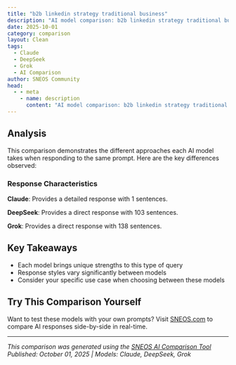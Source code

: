 ```yaml
---
title: "b2b linkedin strategy traditional business"
description: "AI model comparison: b2b linkedin strategy traditional business..."
date: 2025-10-01
category: comparison
layout: Clean
tags:
  - Claude
  - DeepSeek
  - Grok
  - AI Comparison
author: SNEOS Community
head:
  - - meta
    - name: description
      content: "AI model comparison: b2b linkedin strategy traditional business..."
---
```


<ChatComparison
  title="b2b linkedin strategy traditional business"
  prompt="b2b linkedin strategy traditional business"
  :responses='{
    "Claude": "# B2B LinkedIn Strategy for Traditional Businesses\n\n## Foundation Setup\n\n### Profile Optimization\n- **Company Page**: Professional banner, clear value proposition, complete \u0022About\u0022 section\n- **Employee Profiles**: Ensure key team members have optimized personal profiles\n- **Showcase Pages**: Create separate pages for different product lines or services\n- **SEO Keywords**: Include industry-relevant terms throughout profiles\n\n## Content Strategy\n\n### Educational Content (40%)\n- Industry insights and trends\n- How-to guides and tutorials\n- Case studies and success stories\n- White papers and research findings\n\n### Company Culture (30%)\n- Behind-the-scenes content\n- Employee spotlights\n- Company milestones and achievements\n- Values-driven content\n\n### Product/Service Content (20%)\n- Solution demonstrations\n- Customer testimonials\n- Product updates and launches\n- Service capabilities\n\n### Industry Engagement (10%)\n- Commentary on industry news\n- Thought leadership pieces\n- Response to market changes\n- Regulatory updates\n\n## Networking \u0026 Outreach\n\n### Connection Strategy\n- Target decision-makers in your industry\n- Connect with existing clients and partners\n- Engage with industry associations\n- Follow relevant company pages and influencers\n\n### Engagement Tactics\n- Comment thoughtfully on prospects\u0027 posts\n- Share relevant content with personalized messages\n- Join industry-specific LinkedIn groups\n- Participate in LinkedIn events and webinars\n\n## Lead Generation\n\n### LinkedIn Sales Navigator\n- Use advanced search filters\n- Save leads and accounts\n- Set up lead alerts\n- Track engagement metrics\n\n### Direct Outreach\n- Personalized connection requests\n- Value-driven messaging (not sales-heavy)\n- Multi-touch sequences\n- Social selling approach\n\n## Advertising Options\n\n### Sponsored Content\n- Promote high-performing organic posts\n- Target specific industries and job titles\n- A/B test different content formats\n\n### Message Ads\n- Direct inbox outreach\n- Personalized at scale\n- Clear call-to-action\n\n### Dynamic Ads\n- Personalized ad experiences\n- Follower ads for page growth\n- Spotlight ads for specific offerings\n\n## Traditional Business Adaptations\n\n### Manufacturing/Industrial\n- Showcase facilities and processes\n- Highlight safety records and certifications\n- Share supply chain innovations\n- Feature customer applications\n\n### Professional Services\n- Demonstrate expertise through insights\n- Share client success metrics\n- Highlight team credentials\n- Discuss industry compliance\n\n### Financial Services\n- Educational content on regulations\n- Market analysis and commentary\n- Client success stories (anonymized)\n- Risk management insights\n\n## Measurement \u0026 Analytics\n\n### Key Metrics\n- **Awareness**: Impressions, reach, follower growth\n- **Engagement**: Likes, comments, shares, click-through rates\n- **Lead Generation**: Connection acceptance rates, message responses\n- **Conversion**: Website traffic from LinkedIn, lead quality, sales attribution\n\n### Tools \u0026 Reporting\n- LinkedIn Page Analytics\n- LinkedIn Campaign Manager\n- CRM integration\n- UTM tracking for website traffic\n\n## Best Practices for Traditional Businesses\n\n### Content Guidelines\n- Balance professional tone with personality\n- Use industry-specific language appropriately\n- Include visual content (photos, infographics, videos)\n- Post consistently (3-5 times per week)\n\n### Engagement Rules\n- Respond to comments within 24 hours\n- Share others\u0027 content with added commentary\n- Tag relevant connections when appropriate\n- Use LinkedIn messaging professionally\n\n### Long-term Strategy\n- Build relationships before pitching\n- Focus on providing value first\n- Maintain consistent brand voice\n- Adapt strategy based on performance data\n\n## Implementation Timeline\n\n**Month 1-2**: Profile optimization, content calendar creation\n**Month 3-4**: Consistent posting, initial networking\n**Month 5-6**: Paid advertising testing, advanced outreach\n**Month 7\u002B**: Scale successful tactics, refine strategy based on data\n\nThis strategy helps traditional businesses leverage LinkedIn\u0027s professional network while maintaining their established brand reputation and industry expertise.",
    "DeepSeek": "Of course. Here is a comprehensive B2B LinkedIn strategy tailored for a traditional business.\n\nThis strategy acknowledges that \u0022traditional\u0022 businesses (e.g., manufacturing, industrial services, logistics, wholesale distribution) often have longer sales cycles, complex buying committees, and a focus on reliability and ROI over flashy trends.\n\n### Core Philosophy for Traditional B2B on LinkedIn\n\nShift from a \u0022Billboard\u0022 to a \u0022Consultation.\u0022 Don\u0027t just announce what you do; demonstrate your deep industry knowledge and how you solve your clients\u0027 most pressing operational and financial problems. Build trust through expertise.\n\n---\n\n### Phase 1: Foundation \u0026 Setup (The \u0022Digital Handshake\u0022)\n\nBefore you start active outreach, your digital storefront must be impeccable.\n\n**1. Company Page Optimization:**\n*   **Logo \u0026 Banner Image:** Use a high-quality logo. The banner image should not be stock photography. Use a picture of your facility, your team in action, or a graphic that clearly states your value proposition (e.g., \u0022Reliable Industrial Parts Since 1985\u0022).\n*   **\u0022About\u0022 Section:** This is critical. Don\u0027t just list what you sell.\n    *   **Headline:** Include keywords your clients would search for (e.g., \u0022Manufacturer of Precision CNC Machined Components for the Aerospace Industry\u0022).\n    *   **Description:** Focus on the **problems you solve** and the **value you create**. Mention key industries, capabilities, and a nod to your heritage/reliability.\n    *   **Website \u0026 Link:** Drive traffic to a specific, relevant landing page (not just your homepage), like a whitepaper or a capabilities sheet.\n\n**2. Employee Profile Optimization (The Force Multiplier):**\nYour employees are your most credible ambassadors. Provide them with a simple guide to optimize their profiles.\n*   **Professional Headshots:** Consistent, professional look.\n*   **Compelling Headlines:** Instead of \u0022Sales Manager at ABC Corp,\u0022 use \u0022Helping Manufacturing Leaders Reduce Supply Chain Risk with Custom Fabricated Solutions | ABC Corp.\u0022\n*   **\u0022About\u0022 Sections:** Employees should detail their expertise and who they help. This makes them discoverable.\n*   **Customized URL:** A clean LinkedIn profile URL looks more professional.\n\n---\n\n### Phase 2: Content Strategy (The \u0022Trust Engine\u0022)\n\nContent for traditional B2B should be substantive, educational, and build confidence in your capabilities.\n\n**Content Pillars (What to Talk About):**\n\n1.  **Expertise \u0026 Insight:** Demonstrate thought leadership.\n    *   **Posts:** Short articles or posts on industry trends, regulatory changes, new materials, or process improvements.\n    *   **Format:** \u0022Did you know?\u0022 tips, quick data points, infographics explaining a complex process.\n2.  **Proof \u0026 Credibility:** Show, don\u0027t just tell.\n    *   **Content:** Detailed case studies (the problem, your solution, the quantifiable result). Client testimonials (video is powerful). \u0022Behind the Scenes\u0022 photos/videos of your process, quality control, or R\u0026D.\n    *   **Format:** PDF documents, LinkedIn native video, carousel posts.\n3.  **Culture \u0026 Reliability:** People buy from people they trust.\n    *   **Content:** Employee spotlights, anniversary celebrations, community involvement, your investment in new equipment or training. This reinforces stability and a quality-obsessed culture.\n    *   **Format:** Photo galleries, short congratulatory posts.\n4.  **Solutions \u0026 Applications:** Answer \u0022What\u0027s in it for me?\u0022\n    *   **Content:** Deep-dive on a specific product/service and its application. Explain how it solves a common customer pain point (e.g., reducing downtime, increasing throughput, lowering total cost of ownership).\n    *   **Format:** Carousel posts, short demo videos, links to detailed spec sheets.\n\n**Content Mix \u0026 Cadence:**\n*   **Aim for 3-5 posts per week** on your Company Page.\n*   **Mix it up:** 50% Educational/Insight, 30% Proof/Credibility, 20% Culture/Solutions.\n*   **Engage!** Always respond to comments on your posts promptly and professionally.\n\n---\n\n### Phase 3: Proactive Engagement \u0026 Lead Generation (The \u0022Conversation Starter\u0022)\n\n**1. Social Selling (Done by Sales Team \u0026 Leadership):**\n*   **Personalized Connection Requests:** NEVER use the default text. Reference a shared group, a post they liked, or a piece of their content.\n    *   *Example:* \u0022Hi [Name], I saw your post on supply chain resilience and it resonated with our work at [Your Company]. I\u0027d value connecting with a fellow leader in the [Industry] space.\u0022\n*   **Strategic Engagement:** Sales teams should spend 15-30 minutes daily engaging with target accounts. Like, comment thoughtfully, and share relevant content *from your own company page* to their networks.\n*   **Warm Outreach:** After establishing a connection, send a valuable, non-salesy message.\n    *   *Example:* \u0022Thanks for connecting. I noticed your company is in [their industry]. We recently published a case study on helping a similar company solve [specific problem]. If it\u0027s relevant, I\u0027m happy to share it: [Link]\u0022\n\n**2. LinkedIn Groups (The Digital Chamber of Commerce):**\n*   Identify and join groups where your ideal customers are (e.g., \u0022National Association of Manufacturers,\u0022 \u0022Logistics \u0026 Supply Chain Professionals\u0022).\n*   **Rule:** Be a contributor, not an advertiser. Answer questions, provide insights, and share your company\u0027s content *only* when it\u0027s genuinely helpful. This builds immense credibility.\n\n**3. Targeted Advertising:**\n*   **Lead Generation Forms:** Perfect for traditional businesses. Offer a high-value asset (e.g., \u0022Guide to Selecting a Industrial Partner,\u0022 \u0022ROI Calculator for X\u0022) and use LinkedIn\u0027s forms to capture lead info directly on the platform.\n*   **Account-Based Marketing (ABM):** Target ads specifically to employees of your top 50 target accounts. Use job function, seniority, and company name targeting to serve them case studies or invite them to webinars.\n\n---\n\n### Phase 4: Measurement \u0026 Adaptation\n\nTrack what works and double down. For a traditional business, focus on leading indicators, not just vanity metrics.\n\n*   **Awareness:** Company Page Followers, Post Impressions/Reach.\n*   **Engagement:** Engagement Rate (Likes, Comments, Shares), Clicks on Content.\n*   **Lead Generation:** Website Clicks (from LinkedIn), Lead Gen Form Completions, InMail Response Rates.\n*   **Impact:** Track how many qualified leads mention \u0022saw you on LinkedIn.\u0022 Use UTM parameters on your links to track website behavior in Google Analytics.\n\n### Sample 4-Week Content Calendar for a Traditional Manufacturer\n\n*   **Week 1:**\n    *   Mon: Post a \u0022Behind the Scenes\u0022 photo of your new quality control lab.\n    *   Wed: Share a link to a blog post: \u00223 Ways to Extend the Life of Your Hydraulic Components.\u0022\n    *   Fri: Employee spotlight on a long-tenured machinist.\n*   **Week 2:**\n    *   Mon: Share an industry news article with your team\u0027s brief commentary.\n    *   Wed: Post a PDF case study with a compelling results graphic.\n    *   Fri: Run a poll: \u0022What\u0027s your biggest challenge in Q4: a) Inventory, b) Lead Times, c) Workforce?\u0022\n*   **Week 3:**\n    *   Tue: Native video showing a product application.\n    *   Thu: Post about your company\u0027s participation in a major industry trade show.\n*   **Week 4:**\n    *   Mon: Launch a Sponsored Content ad for your new whitepaper, targeting Director\u002B in your industry.\n    *   Wed: Share a client testimonial quote graphic.\n    *   Fri: Recap a key insight from the trade show.\n\nBy following this structured approach, a traditional B2B business can effectively use LinkedIn to build brand authority, generate qualified leads, and solidify its reputation as a trusted, modern partner.",
    "Grok": "Building a B2B LinkedIn strategy for a traditional business requires leveraging the platform\u2019s unique strengths\u2014professional networking, targeted content, and relationship-building\u2014to connect with other businesses, establish credibility, and generate leads. Traditional businesses (e.g., manufacturing, logistics, wholesale, or professional services) may not have a direct-to-consumer focus, but LinkedIn offers a powerful way to reach decision-makers and influencers in their target industries. Below is a detailed B2B LinkedIn strategy tailored for a traditional business:\n\n---\n\n### **1. Optimize Your Company and Personal Profiles**\n**Objective:** Establish credibility and make a strong first impression.\n- **Company Page Optimization:**\n  - Add a professional logo and a high-quality banner image that reflects your brand.\n  - Write a compelling \u201CAbout\u201D section (use keywords relevant to your industry to improve searchability, e.g., \u201Cindustrial manufacturing solutions\u201D or \u201CB2B logistics provider\u201D).\n  - Include key details like company size, location, website link, and industries served.\n  - Highlight your value proposition: What problem does your business solve for other businesses?\n- **Personal Profile Optimization (for Key Team Members):**\n  - Ensure decision-makers, sales reps, and executives have professional profiles with updated headshots, detailed job descriptions, and summaries that align with the company\u2019s mission.\n  - Use keywords in headlines (e.g., \u201CHelping Businesses Optimize Supply Chains | Logistics Expert\u201D).\n  - Showcase skills, endorsements, and recommendations to build trust.\n\n**Tip:** LinkedIn prioritizes active profiles in search results. Encourage employees to engage with content and link their profiles to the company page.\n\n---\n\n### **2. Define Your Target Audience**\n**Objective:** Focus your efforts on the right businesses and decision-makers.\n- Identify your ideal customer profile (ICP): What industries do you serve? What size are the companies (e.g., SMBs, enterprises)? What are their pain points?\n- Define key roles to target within those companies (e.g., procurement managers, operations directors, CEOs).\n- Use LinkedIn\u2019s search and filtering tools (e.g., LinkedIn Sales Navigator) to find and connect with prospects based on location, industry, company size, and job title.\n\n**Tip:** Create a list of target accounts (Account-Based Marketing approach) to personalize outreach and content.\n\n---\n\n### **3. Build Your Network Strategically**\n**Objective:** Connect with relevant stakeholders and expand your reach.\n- **Personal Connections:**\n  - Start by connecting with existing clients, partners, and industry peers.\n  - Send personalized connection requests to prospects, mentioning a shared interest, mutual connection, or a specific reason for connecting.\n  - Engage with connections by commenting on their posts or congratulating them on achievements.\n- **Company Page Followers:**\n  - Invite employees, clients, and partners to follow your company page.\n  - Promote the page on other marketing channels (e.g., email signatures, website, business cards).\n\n**Tip:** Avoid spammy or overly salesy connection requests. Focus on building genuine relationships first.\n\n---\n\n### **4. Create and Share Valuable Content**\n**Objective:** Position your traditional business as a thought leader and provide value to your audience.\n- **Content Themes:**\n  - Share industry insights, trends, and challenges (e.g., \u201CHow Rising Fuel Costs Impact Supply Chains in 2024\u201D).\n  - Highlight case studies or success stories of how your business helped a client solve a problem.\n  - Post educational content like tips, guides, or best practices (e.g., \u201C5 Ways to Streamline B2B Procurement\u201D).\n  - Announce company updates, milestones, or new services in a way that ties back to customer benefits.\n- **Content Formats:**\n  - Articles: Long-form content to dive deep into topics.\n  - Posts: Short, engaging updates with images or videos.\n  - Polls: Ask questions to encourage interaction (e.g., \u201CWhat\u2019s your biggest challenge in manufacturing right now?\u201D).\n  - Videos: Share behind-the-scenes looks at your operations, customer testimonials, or quick tips.\n- **Posting Frequency:** Aim for 1-3 posts per week to stay visible without overwhelming followers.\n- **Employee Advocacy:** Encourage employees to share and engage with company posts to amplify reach.\n\n**Tip:** Use LinkedIn analytics to track which types of content resonate most with your audience (views, engagement, clicks).\n\n---\n\n### **5. Engage Actively to Build Relationships**\n**Objective:** Foster trust and stay top-of-mind with your network.\n- Comment on posts by target prospects, clients, and industry leaders to show interest and expertise.\n- Join and participate in relevant LinkedIn Groups to discuss industry topics and connect with potential leads.\n- Respond promptly to comments and messages on your posts or page to build rapport.\n\n**Tip:** Engagement is a two-way street. Don\u2019t just promote your business\u2014add value by sharing insights and supporting others\u2019 content.\n\n---\n\n### **6. Leverage LinkedIn Ads for Targeted Outreach**\n**Objective:** Reach a wider, highly specific audience to generate leads.\n- **Sponsored Content:** Promote high-performing organic posts (e.g., case studies or whitepapers) to a targeted audience.\n- **InMail Ads:** Send personalized messages directly to decision-makers\u2019 inboxes (great for introducing your services or inviting them to a webinar).\n- **Text Ads or Carousel Ads:** Use for brand awareness or driving traffic to your website/landing page.\n- **Targeting Options:** Narrow down by industry, job title, company size, location, and more.\n- **Budget Tip:** Start small, test different ad formats, and scale up based on performance (click-through rates, lead generation).\n\n**Tip:** Use LinkedIn\u2019s Lead Gen Forms with ads to capture contact information directly on the platform.\n\n---\n\n### **7. Use LinkedIn Sales Navigator for Lead Generation**\n**Objective:** Identify and engage with high-potential leads.\n- Use Sales Navigator to build lead lists, track activities, and get real-time updates on target accounts (e.g., job changes, company news).\n- Save searches with specific filters to get regular updates on new prospects.\n- Use the \u201CTeamLink\u201D feature to see if anyone in your network can introduce you to a prospect.\n\n**Tip:** Combine Sales Navigator data with personalized outreach messages for better response rates.\n\n---\n\n### **8. Showcase Credibility with Social Proof**\n**Objective:** Build trust with potential clients.\n- Post client testimonials or endorsements (with permission) to demonstrate value.\n- Highlight certifications, awards, or industry affiliations on your company page.\n- Encourage satisfied clients to leave recommendations on key team members\u2019 profiles.\n\n**Tip:** Visuals like photos or videos of completed projects can make social proof more impactful.\n\n---\n\n### **9. Host or Participate in Events**\n**Objective:** Connect with prospects and showcase expertise.\n- Host LinkedIn Live sessions or webinars on topics relevant to your audience (e.g., \u201CNavigating New B2B Regulations in Manufacturing\u201D).\n- Promote industry events or trade shows your business attends, and connect with attendees on LinkedIn before and after.\n- Share key takeaways or live updates from events to engage your network.\n\n**Tip:** Use LinkedIn Events to create and promote virtual or in-person gatherings.\n\n---\n\n### **10. Measure and Refine Your Strategy**\n**Objective:** Continuously improve your LinkedIn presence based on data.\n- Track key metrics using LinkedIn Analytics:\n  - Profile/page views and follower growth.\n  - Engagement rate (likes, comments, shares).\n  - Click-through rates on links or ads.\n  - Lead generation (form submissions, InMail responses).\n- Adjust content and outreach based on what works (e.g., if posts about industry trends get more engagement, focus on that).\n- Set quarterly goals (e.g., increase followers by 10%, generate 5 new leads per month).\n\n**Tip:** Use A/B testing for ads and content to identify the most effective messaging.\n\n---\n\n### **Sample Content Calendar for a Traditional B2B Business (e.g., Manufacturing)**\n- **Monday:** Industry news or trend post (e.g., new technology in manufacturing).\n- **Wednesday:** Case study or customer success story (e.g., how you improved efficiency for a client).\n- **Friday:** Quick tip or poll (e.g., \u201CWhat\u2019s your top priority for 2024? A) Cost reduction B) Sustainability C) Innovation\u201D).\n\n---\n\n### **Key Considerations for Traditional Businesses**\n- **Focus on Relationships Over Hard Sales:** B2B deals often involve longer sales cycles. Use LinkedIn to build trust and nurture relationships rather than pushing for immediate sales.\n- **Highlight Expertise in a Niche:** Traditional businesses often have deep industry knowledge\u2014use this to your advantage by sharing specialized content.\n- **Adapt to Digital Expectations:** Even if your business is \u201Cold-school,\u201D decision-makers are on LinkedIn. Meet them where they are with a professional, modern presence.\n\nBy implementing this strategy, a traditional B2B business can transform LinkedIn into a powerful tool for brand visibility, lead generation, and long-term partnerships. Start small, focus on consistency, and scale efforts as you see results. Would you like specific examples or templates (e.g., for LinkedIn posts or InMail messages) tailored to a particular industry?"
  }'
  published-date="19:33"
/>

## Analysis

This comparison demonstrates the different approaches each AI model takes when responding to the same prompt. Here are the key differences observed:

### Response Characteristics

**Claude**: Provides a detailed response with 1 sentences. 

**DeepSeek**: Provides a direct response with 103 sentences. 

**Grok**: Provides a direct response with 138 sentences. 

## Key Takeaways

- Each model brings unique strengths to this type of query
- Response styles vary significantly between models
- Consider your specific use case when choosing between these models

## Try This Comparison Yourself

Want to test these models with your own prompts? Visit [SNEOS.com](https://sneos.com) to compare AI responses side-by-side in real-time.

---

*This comparison was generated using the [SNEOS AI Comparison Tool](https://sneos.com)*
*Published: October 01, 2025 | Models: Claude, DeepSeek, Grok*

